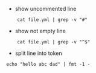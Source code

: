 - show uncommented line
```shell script
    cat file.yml | grep -v "#"
```

- show not empty line
```shell script
    cat file.yml | grep -v "^$"
```

- split line into token
```shell script
echo "hello abc dad" | fmt -1 -
```                      
